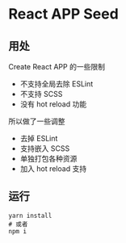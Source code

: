 # React APP Seed

## 用处

Create React APP 的一些限制

- 不支持全局去除 ESLint
- 不支持 SCSS
- 没有 hot reload 功能

所以做了一些调整

- 去掉 ESLint
- 支持嵌入 SCSS
- 单独打包各种资源
- 加入 hot reload 支持

## 运行

```shell
yarn install
# 或者
npm i
```
